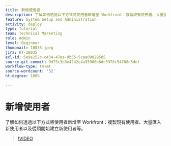 ```yaml
---
title: 新增使用者
description: 了解如何透過以下方式將使用者新增至 Workfront：複製現有使用者、大量匯入新使用者以及從頭開始建立新使用者等。
feature: System Setup and Administration
activity: deploy
type: Tutorial
team: Technical Marketing
role: Admin
level: Beginner
thumbnail: 10035.jpeg
jira: KT-10035
exl-id: 5e9e252c-c434-47ea-9b55-5caa09029505
source-git-commit: 9d75c3b3e4242c4a95980b6dc5978c54708d5def
workflow-type: tm+mt
source-wordcount: '52'
ht-degree: 100%

---
```


# 新增使用者

了解如何透過以下方式將使用者新增至 Workfront：複製現有使用者、大量匯入新使用者以及從頭開始建立新使用者等。

>[!VIDEO](https://video.tv.adobe.com/v/3427085/?quality=12&learn=on)


